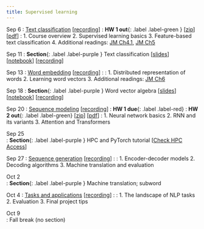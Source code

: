 ```yaml
---
title: Supervised learning 
---
```


Sep 6 
: [Text classification](https://nyu-cs2590.github.io/course-material/fall2023/lecture/lec01/main.pdf) [[recording](https://nyu.zoom.us/rec/share/ILTAqa42w57MczJHzlP-VaEcmdu2cjsA3-NTcpNtmEuD1-diUHI6N8H329VJBurY.WST3O1J7yNzoQMaa)]
  : **HW 1 out**{: .label .label-green }
  [[zip](https://nyu-cs2590.github.io/fall2023/assignments/hw1.zip)]
  [[pdf](https://nyu-cs2590.github.io/fall2023/assignments/hw1.pdf)]
: 1. Course overview
  2. Supervised learning basics
  3. Feature-based text classification
  4. Additional readings: [JM Ch4.1](https://web.stanford.edu/~jurafsky/slp3/4.pdf), [JM Ch5](https://web.stanford.edu/~jurafsky/slp3/5.pdf)

Sep 11
: **Section**{: .label .label-purple } Text classification 
  [[slides](https://nyu-cs2590.github.io/course-material/fall2023/section/sec01/sec01.pdf)]
  [[notebook](https://nyu-cs2590.github.io/course-material/fall2023/section/sec01/sec01.ipynb)]
  [[recording](https://nyu.zoom.us/rec/play/nzP3GM62cZurGLlMCvGomANUUEqP46BnCsOTU2q73Jr3a4G4-THwOZSlcnzF1vNkzObUy-pWa5tTvS7j.e0Xn3vJ0Tjee9w42?autoplay=true&startTime=1694440932000)]

Sep 13 
: [Word embedding](https://nyu-cs2590.github.io/course-material/fall2023/lecture/lec02/main.pdf) [[recording](https://nyu.zoom.us/rec/share/md9wCmYbam5vx7cXx4N4i3KIItbugyocg5n93lxtxBLckISkqBi8-pPuw0XgeBvn.mwZneI0s8EJkzInW)]
  : 
: 1. Distributed representation of words
  2. Learning word vectors
  3. Additional readings: [JM Ch6](https://web.stanford.edu/~jurafsky/slp3/6.pdf)

Sep 18
: **Section**{: .label .label-purple } Word vector algebra 
  [[slides](https://nyu-cs2590.github.io/course-material/fall2023/section/sec02/sec02.pdf)]
  [[notebook](https://nyu-cs2590.github.io/course-material/fall2023/section/sec02/sec02.ipynb)]
  [[recording](https://nyu.zoom.us/rec/play/Qq7iMc11LcKU26l2ADI8eWjnX6cK7r6Tm9uEj5Lyl9qIfUuL1fiIQnQJ2oWo0VKJpZtyn56u_Eqjm4J7.hQdGPIdfEPM6gS8x)]

Sep 20 
: [Sequence modeling](https://nyu-cs2590.github.io/course-material/fall2023/lecture/lec03/main.pdf) [[recording]()]
  : **HW 1 due**{: .label .label-red}
  : **HW 2 out**{: .label .label-green}
  [[zip](https://nyu-cs2590.github.io/fall2023/assignments/hw2.zip)]
  [[pdf](https://nyu-cs2590.github.io/fall2023/assignments/hw2.pdf)]
: 1. Neural network basics
  2. RNN and its variants 
  3. Attention and Transformers 

Sep 25           
: **Section**{: .label .label-purple } HPC and PyTorch tutorial 
[[Check HPC Access](https://nyu-cs2590.github.io/course-material/fall2023/section/sec03/hpc_access.html)]

Sep 27
: [Sequence generation]() [[recording]()]
    : 
: 1. Encoder-decoder models
  2. Decoding algorithms
  3. Machine translation and evaluation

Oct 2           
: **Section**{: .label .label-purple } Machine translation; subword 

Oct 4 
: [Tasks and applications]() [[recording]()]
  : 
: 1. The landscape of NLP tasks
  2. Evaluation 
  3. Final project tips 

Oct 9           
: Fall break (no section) 

